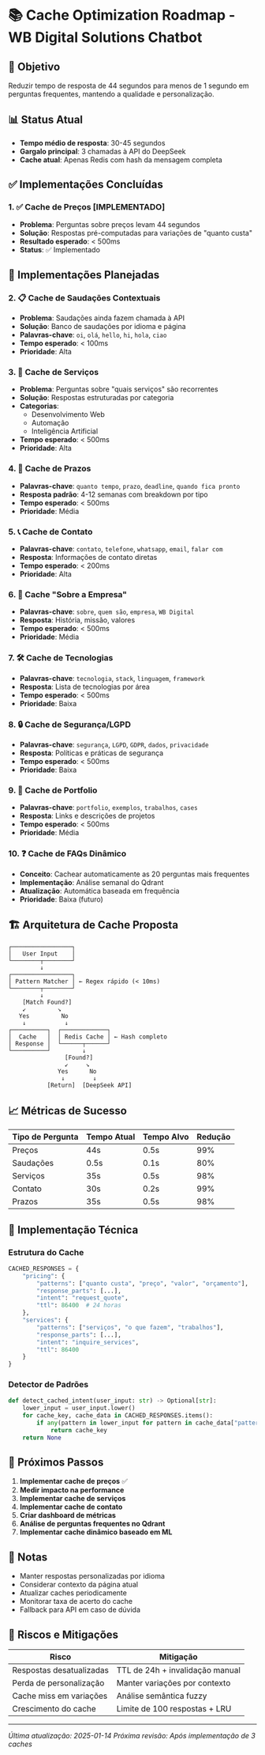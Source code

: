 # 📚 Cache Optimization Roadmap - WB Digital Solutions Chatbot

## 🎯 Objetivo
Reduzir tempo de resposta de 44 segundos para menos de 1 segundo em perguntas frequentes, mantendo a qualidade e personalização.

## 📊 Status Atual
- **Tempo médio de resposta**: 30-45 segundos
- **Gargalo principal**: 3 chamadas à API do DeepSeek
- **Cache atual**: Apenas Redis com hash da mensagem completa

## ✅ Implementações Concluídas

### 1. ✅ **Cache de Preços** [IMPLEMENTADO]
- **Problema**: Perguntas sobre preços levam 44 segundos
- **Solução**: Respostas pré-computadas para variações de "quanto custa"
- **Resultado esperado**: < 500ms
- **Status**: ✅ Implementado

## 🚀 Implementações Planejadas

### 2. 📋 **Cache de Saudações Contextuais**
- **Problema**: Saudações ainda fazem chamada à API
- **Solução**: Banco de saudações por idioma e página
- **Palavras-chave**: `oi`, `olá`, `hello`, `hi`, `hola`, `ciao`
- **Tempo esperado**: < 100ms
- **Prioridade**: Alta

### 3. 💼 **Cache de Serviços**
- **Problema**: Perguntas sobre "quais serviços" são recorrentes
- **Solução**: Respostas estruturadas por categoria
- **Categorias**:
  - Desenvolvimento Web
  - Automação
  - Inteligência Artificial
- **Tempo esperado**: < 500ms
- **Prioridade**: Alta

### 4. 📅 **Cache de Prazos**
- **Palavras-chave**: `quanto tempo`, `prazo`, `deadline`, `quando fica pronto`
- **Resposta padrão**: 4-12 semanas com breakdown por tipo
- **Tempo esperado**: < 500ms
- **Prioridade**: Média

### 5. 📞 **Cache de Contato**
- **Palavras-chave**: `contato`, `telefone`, `whatsapp`, `email`, `falar com`
- **Resposta**: Informações de contato diretas
- **Tempo esperado**: < 200ms
- **Prioridade**: Alta

### 6. 🏢 **Cache "Sobre a Empresa"**
- **Palavras-chave**: `sobre`, `quem são`, `empresa`, `WB Digital`
- **Resposta**: História, missão, valores
- **Tempo esperado**: < 500ms
- **Prioridade**: Média

### 7. 🛠️ **Cache de Tecnologias**
- **Palavras-chave**: `tecnologia`, `stack`, `linguagem`, `framework`
- **Resposta**: Lista de tecnologias por área
- **Tempo esperado**: < 500ms
- **Prioridade**: Baixa

### 8. 🔒 **Cache de Segurança/LGPD**
- **Palavras-chave**: `segurança`, `LGPD`, `GDPR`, `dados`, `privacidade`
- **Resposta**: Políticas e práticas de segurança
- **Tempo esperado**: < 500ms
- **Prioridade**: Baixa

### 9. 🎨 **Cache de Portfolio**
- **Palavras-chave**: `portfolio`, `exemplos`, `trabalhos`, `cases`
- **Resposta**: Links e descrições de projetos
- **Tempo esperado**: < 500ms
- **Prioridade**: Média

### 10. ❓ **Cache de FAQs Dinâmico**
- **Conceito**: Cachear automaticamente as 20 perguntas mais frequentes
- **Implementação**: Análise semanal do Qdrant
- **Atualização**: Automática baseada em frequência
- **Prioridade**: Baixa (futuro)

## 🏗️ Arquitetura de Cache Proposta

```
┌─────────────────┐
│   User Input    │
└────────┬────────┘
         ↓
┌─────────────────┐
│ Pattern Matcher │ ← Regex rápido (< 10ms)
└────────┬────────┘
         ↓
    [Match Found?]
    ↙         ↘
   Yes         No
    ↓           ↓
┌──────────┐  ┌─────────────┐
│  Cache   │  │ Redis Cache │ ← Hash completo
│ Response │  └──────┬──────┘
└──────────┘         ↓
                [Found?]
                ↙     ↘
              Yes      No
               ↓        ↓
           [Return]  [DeepSeek API]
```

## 📈 Métricas de Sucesso

| Tipo de Pergunta | Tempo Atual | Tempo Alvo | Redução |
|------------------|-------------|------------|---------|
| Preços | 44s | 0.5s | 99% |
| Saudações | 0.5s | 0.1s | 80% |
| Serviços | 35s | 0.5s | 98% |
| Contato | 30s | 0.2s | 99% |
| Prazos | 35s | 0.5s | 98% |

## 🔧 Implementação Técnica

### Estrutura do Cache
```python
CACHED_RESPONSES = {
    "pricing": {
        "patterns": ["quanto custa", "preço", "valor", "orçamento"],
        "response_parts": [...],
        "intent": "request_quote",
        "ttl": 86400  # 24 horas
    },
    "services": {
        "patterns": ["serviços", "o que fazem", "trabalhos"],
        "response_parts": [...],
        "intent": "inquire_services",
        "ttl": 86400
    }
}
```

### Detector de Padrões
```python
def detect_cached_intent(user_input: str) -> Optional[str]:
    lower_input = user_input.lower()
    for cache_key, cache_data in CACHED_RESPONSES.items():
        if any(pattern in lower_input for pattern in cache_data["patterns"]):
            return cache_key
    return None
```

## 🎯 Próximos Passos

1. **Implementar cache de preços** ✅
2. **Medir impacto na performance**
3. **Implementar cache de serviços**
4. **Implementar cache de contato**
5. **Criar dashboard de métricas**
6. **Análise de perguntas frequentes no Qdrant**
7. **Implementar cache dinâmico baseado em ML**

## 📝 Notas

- Manter respostas personalizadas por idioma
- Considerar contexto da página atual
- Atualizar caches periodicamente
- Monitorar taxa de acerto do cache
- Fallback para API em caso de dúvida

## 🚨 Riscos e Mitigações

| Risco | Mitigação |
|-------|-----------|
| Respostas desatualizadas | TTL de 24h + invalidação manual |
| Perda de personalização | Manter variações por contexto |
| Cache miss em variações | Análise semântica fuzzy |
| Crescimento do cache | Limite de 100 respostas + LRU |

---

*Última atualização: 2025-01-14*
*Próxima revisão: Após implementação de 3 caches*